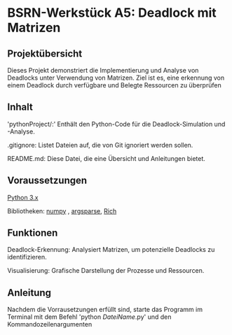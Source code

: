 # BSRN-Werkstück A5: Deadlock mit Matrizen

## Projektübersicht
Dieses Projekt demonstriert die Implementierung und Analyse von Deadlocks unter Verwendung von Matrizen. Ziel ist es, eine erkennung von einem Deadlock durch verfügbare und Belegte Ressourcen zu überprüfen 

## Inhalt
'pythonProject/:' Enthält den Python-Code für die Deadlock-Simulation und -Analyse.

.gitignore: Listet Dateien auf, die von Git ignoriert werden sollen.

README.md: Diese Datei, die eine Übersicht und Anleitungen bietet.

## Voraussetzungen 
[Python 3.x](https://www.python.org/)

Bibliotheken: [numpy](https://github.com/numpy/numpy) , [argsparse](https://github.com/python/cpython/blob/main/Lib/argparse.py), [Rich](https://github.com/Textualize/rich)  

## Funktionen
Deadlock-Erkennung: Analysiert Matrizen, um potenzielle Deadlocks zu identifizieren.

Visualisierung: Grafische Darstellung der Prozesse und Ressourcen.

## Anleitung 
Nachdem die Vorrausetzungen erfüllt sind, starte das Programm im Terminal mit dem Befehl 'python *DateiName*.py' und den Kommandozeilenargumenten 
